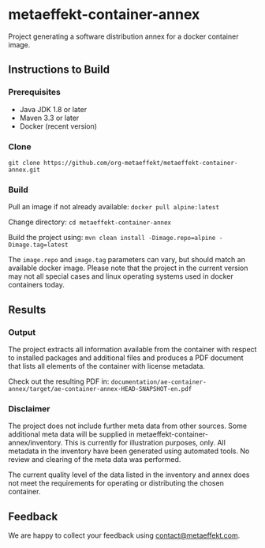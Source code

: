# metaeffekt-container-annex
Project generating a software distribution annex for a docker container image.

## Instructions to Build

### Prerequisites

- Java JDK 1.8 or later
- Maven 3.3 or later
- Docker (recent version)

### Clone

`git clone https://github.com/org-metaeffekt/metaeffekt-container-annex.git`

### Build

Pull an image if not already available:
`docker pull alpine:latest`

Change directory:
`cd metaeffekt-container-annex`

Build the project using:
`mvn clean install -Dimage.repo=alpine -Dimage.tag=latest`

The `image.repo` and `image.tag` parameters can vary, but should match an available docker image. 
Please note that the project in the current version may not all special cases 
and linux operating systems used in docker containers today.

## Results

### Output 
The project extracts all information available from the container with respect to 
installed packages and additional files and produces a PDF document that lists all
elements of the container with license metadata.

Check out the resulting PDF in:
`documentation/ae-container-annex/target/ae-container-annex-HEAD-SNAPSHOT-en.pdf`

### Disclaimer
The project does not include further meta data from other sources. Some additional
meta data will be supplied in metaeffekt-container-annex/inventory. This is currently for
illustration purposes, only. All metadata in the inventory have been generated using
automated tools. No review and clearing of the meta data was performed.

The current quality level of the data listed in the inventory and annex does not
meet the requirements for operating or distributing the chosen container.

## Feedback
We are happy to collect your feedback using [contact@metaeffekt.com](mailto:contact@metaeffekt.com).
